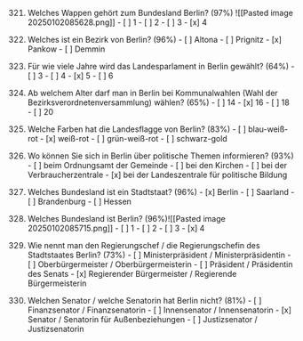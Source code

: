 321. Welches Wappen gehört zum Bundesland Berlin? (97%)
     ![[Pasted image 20250102085628.png]]
	- [ ] 1
	- [ ] 2
	- [ ] 3
	- [x] 4

322. Welches ist ein Bezirk von Berlin? (96%)
	- [ ] Altona
	- [ ] Prignitz
	- [x] Pankow
	- [ ] Demmin

323. Für wie viele Jahre wird das Landesparlament in Berlin gewählt? (64%)
	- [ ] 3
	- [ ] 4
	- [x] 5
	- [ ] 6

324. Ab welchem Alter darf man in Berlin bei Kommunalwahlen (Wahl der Bezirksverordnetenversammlung) wählen? (65%)
	- [ ] 14
	- [x] 16
	- [ ] 18
	- [ ] 20

325. Welche Farben hat die Landesflagge von Berlin? (83%)
	- [ ] blau-weiß-rot
	- [x] weiß-rot
	- [ ] grün-weiß-rot
	- [ ] schwarz-gold

326. Wo können Sie sich in Berlin über politische Themen informieren? (93%)
	- [ ] beim Ordnungsamt der Gemeinde
	- [ ] bei den Kirchen
	- [ ] bei der Verbraucherzentrale
	- [x] bei der Landeszentrale für politische Bildung

327. Welches Bundesland ist ein Stadtstaat? (96%)
	- [x] Berlin
	- [ ] Saarland
	- [ ] Brandenburg
	- [ ] Hessen

328. Welches Bundesland ist Berlin? (96%)![[Pasted image 20250102085715.png]]
	- [ ] 1
	- [ ] 2
	- [ ] 3
	- [x] 4

329. Wie nennt man den Regierungschef / die Regierungschefin des Stadtstaates Berlin? (73%)
	- [ ] Ministerpräsident / Ministerpräsidentin
	- [ ] Oberbürgermeister / Oberbürgermeisterin
	- [ ] Präsident / Präsidentin des Senats
	- [x] Regierender Bürgermeister / Regierende Bürgermeisterin

330. Welchen Senator / welche Senatorin hat Berlin nicht? (81%)
	- [ ] Finanzsenator / Finanzsenatorin
	- [ ] Innensenator / Innensenatorin
	- [x] Senator / Senatorin für Außenbeziehungen
	- [ ] Justizsenator / Justizsenatorin